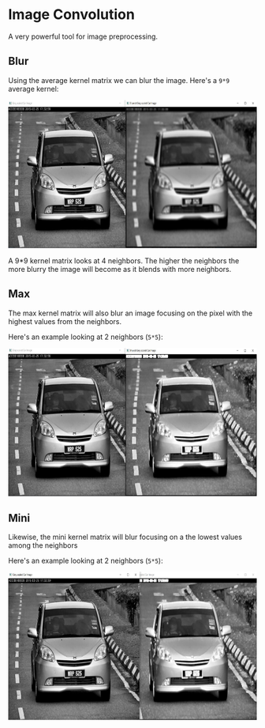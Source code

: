 # Image Convolution

A very powerful tool for image preprocessing.

## Blur

Using the average kernel matrix we can blur the image. Here's a `9*9` average kernel:

<img src="../../../Snippets/C++/CV/convolution/blur.jpg" height="300" alt="Blurry image">

A 9*9 kernel matrix looks at 4 neighbors. The higher the neighbors the more blurry the image will become as it blends with more neighbors.

## Max

The max kernel matrix will also blur an image focusing on the pixel with the highest values from the neighbors.

Here's an example looking at 2 neighbors (`5*5`):

<img src="../../../Snippets/C++/CV/convolution/max.jpg" height="300" alt="Max mask">

## Mini

Likewise, the mini kernel matrix will blur focusing on a the lowest values among the neighbors

Here's an example looking at 2 neighbors (`5*5`):

<img src="../../../Snippets/C++/CV/convolution/mini.jpg" height="300" alt="Mini mask">
